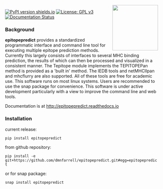 <img align="right" src=https://raw.githubusercontent.com/dmnfarrell/epitopepredict/master/img/logo.png width=150px>

[![PyPI version shields.io](https://img.shields.io/pypi/v/epitopepredict.svg)](https://pypi.python.org/pypi/epitopepredict/)
[![License: GPL v3](https://img.shields.io/badge/License-GPL%20v3-blue.svg)](https://www.gnu.org/licenses/gpl-3.0)
[![Documentation Status](https://readthedocs.org/projects/epitopepredict/badge/?version=latest)](https://epitopepredict.readthedocs.io/en/latest/?badge=latest)

### Background

**epitopepredict** provides a standardized programmatic interface and command line tool for executing multiple epitope prediction methods. Currently this largely consists of interfaces to several MHC binding prediction, the results of which can then be processed and visualized in a consistent manner. The Tepitope module implements the TEPITOPEPan method is provided as a 'built in' method. The IEDB tools and netMHCIIpan and mhcflurry are also supported. All of these tools are free for academic use. This software runs on most linux systems. Users are recommended to use the snap package for convenience. This software is under active development particularly with a view to improve the command line and web tools.

Documentation is at http://epitopepredict.readthedocs.io

### Installation

current release:

`pip install epitopepredict`

from github repository:

`pip install -e git+https://github.com/dmnfarrell/epitopepredict.git#egg=epitopepredict`

or for snap package:

`snap install epitopepredict`
